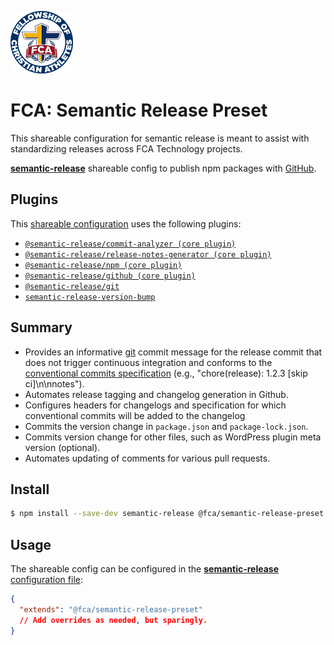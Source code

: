 ![FCA](public/images/fca-logo.png)

# FCA: Semantic Release Preset

This shareable configuration for semantic release is meant to assist with standardizing releases across FCA Technology projects.

[**semantic-release**](https://github.com/semantic-release/semantic-release) shareable config to publish npm packages with [GitHub](https://github.com).

## Plugins

This [shareable configuration](https://github.com/jedmao/semantic-release-npm-github-config/blob/master/.releaserc.json) uses the following plugins:

- [`@semantic-release/commit-analyzer (core plugin)`](https://github.com/semantic-release/commit-analyzer)
- [`@semantic-release/release-notes-generator (core plugin)`](https://github.com/semantic-release/release-notes-generator)
- [`@semantic-release/npm (core plugin)`](https://github.com/semantic-release/npm)
- [`@semantic-release/github (core plugin)`](https://github.com/semantic-release/github)
- [`@semantic-release/git`](https://github.com/semantic-release/git)
- [`semantic-release-version-bump`](https://github.com/Automattic/semantic-release-version-bump)

## Summary

- Provides an informative [git](https://github.com/semantic-release/git) commit message for the release commit that does not trigger continuous integration and conforms to the [conventional commits specification](https://www.conventionalcommits.org/) (e.g., "chore(release): 1.2.3 [skip ci]\n\nnotes").
- Automates release tagging and changelog generation in Github.
- Configures headers for changelogs and specification for which conventional commits will be added to the changelog
- Commits the version change in `package.json` and `package-lock.json`.
- Commits version change for other files, such as WordPress plugin meta version (optional).
- Automates updating of comments for various pull requests.

## Install

```bash
$ npm install --save-dev semantic-release @fca/semantic-release-preset
```

## Usage

The shareable config can be configured in the [**semantic-release** configuration file](https://github.com/semantic-release/semantic-release/blob/master/docs/usage/configuration.md#configuration):

```json
{
  "extends": "@fca/semantic-release-preset"
  // Add overrides as needed, but sparingly.
}
```
